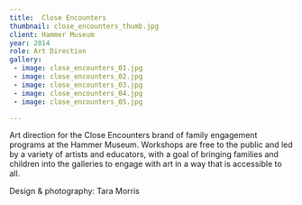 ```yaml
---
title:  Close Encounters
thumbnail: close_encounters_thumb.jpg
client: Hammer Museum
year: 2014
role: Art Direction
gallery:
 - image: close_encounters_01.jpg
 - image: close_encounters_02.jpg
 - image: close_encounters_03.jpg
 - image: close_encounters_04.jpg
 - image: close_encounters_05.jpg

---
```


Art direction for the Close Encounters brand of family engagement programs at the Hammer Museum. Workshops are free to the public and led by a variety of artists and educators, with a goal of bringing families and children into the galleries to engage with art in a way that is accessible to all.

Design &amp; photography: Tara Morris